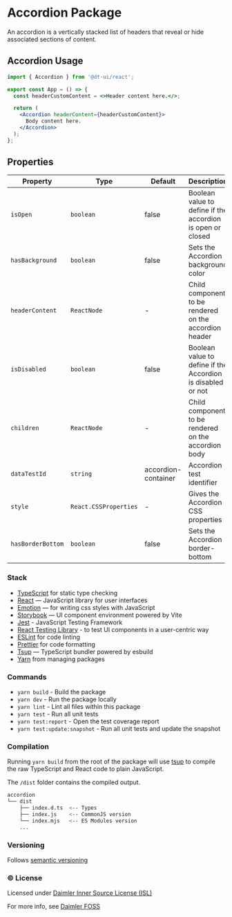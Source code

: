# Accordion Package

An accordion is a vertically stacked list of headers that reveal or hide associated sections of content.

## Accordion Usage

```jsx
import { Accordion } from '@dt-ui/react';

export const App = () => {
  const headerCustomContent = <>Header content here.</>;

  return (
    <Accordion headerContent={headerCustomContent}>
      Body content here.
    </Accordion>
  );
};
```

## Properties

| Property          | Type                  | Default             | Description                                                 |
| ----------------- | --------------------- | ------------------- | ----------------------------------------------------------- |
| `isOpen`          | `boolean`             | false               | Boolean value to define if the accordion is open or closed  |
| `hasBackground`   | `boolean`             | false               | Sets the Accordion background color                         |
| `headerContent`   | `ReactNode`           | -                   | Child component to be rendered on the accordion header      |
| `isDisabled`      | `boolean`             | false               | Boolean value to define if the Accordion is disabled or not |
| `children`        | `ReactNode`           | -                   | Child component to be rendered on the accordion body        |
| `dataTestId`      | `string`              | accordion-container | Accordion test identifier                                   |
| `style`           | `React.CSSProperties` | -                   | Gives the Accordion CSS properties                          |
| `hasBorderBottom` | `boolean`             | false               | Sets the Accordion border-bottom                            |

### Stack

- [TypeScript](https://www.typescriptlang.org/) for static type checking
- [React](https://reactjs.org/) — JavaScript library for user interfaces
- [Emotion](https://emotion.sh/docs/introduction) — for writing css styles with JavaScript
- [Storybook](https://storybook.js.org/) — UI component environment powered by Vite
- [Jest](https://jestjs.io/) - JavaScript Testing Framework
- [React Testing Library](https://testing-library.com/) - to test UI components in a user-centric way
- [ESLint](https://eslint.org/) for code linting
- [Prettier](https://prettier.io) for code formatting
- [Tsup](https://github.com/egoist/tsup) — TypeScript bundler powered by esbuild
- [Yarn](https://yarnpkg.com/) from managing packages

### Commands

- `yarn build` - Build the package
- `yarn dev` - Run the package locally
- `yarn lint` - Lint all files within this package
- `yarn test` - Run all unit tests
- `yarn test:report` - Open the test coverage report
- `yarn test:update:snapshot` - Run all unit tests and update the snapshot

### Compilation

Running `yarn build` from the root of the package will use [tsup](https://tsup.egoist.dev/) to compile the raw TypeScript and React code to plain JavaScript.

The `/dist` folder contains the compiled output.

```bash
accordion
└── dist
    ├── index.d.ts  <-- Types
    ├── index.js    <-- CommonJS version
    └── index.mjs   <-- ES Modules version
    ...
```

### Versioning

Follows [semantic versioning](https://semver.org/)

### &copy; License

Licensed under [Daimler Inner Source License (ISL)](LICENSE.md)

For more info, see [Daimler FOSS](https://git.t3.daimlertruck.com/tbf/daimler-inner-source-license)
